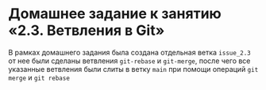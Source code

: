 # Домашнее задание к занятию «2.3. Ветвления в Git»

В рамках домашнего задания была создана отдельная ветка `issue_2.3` от нее были сделаны ветвления `git-rebase` и `git-merge`, после чего все указанные ветвления были слиты в ветку `main` при помощи операций `git merge` и `git rebase` 